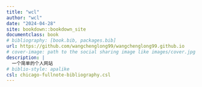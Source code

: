 ```yaml
--- 
title: "wcl"
author: "wcl"
date: "2024-04-28"
site: bookdown::bookdown_site
documentclass: book
# bibliography: [book.bib, packages.bib]
url: https://github.com/wangchenglong99/wangchenglong99.github.io
# cover-image: path to the social sharing image like images/cover.jpg
description: |
  一个简单的个人网站
# biblio-style: apalike
csl: chicago-fullnote-bibliography.csl
---
```


